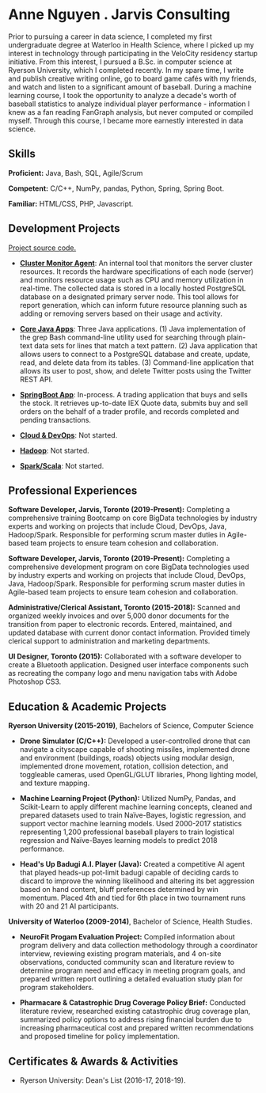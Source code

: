 # Anne Nguyen . Jarvis Consulting

Prior to pursuing a career in data science, I completed my first undergraduate degree at Waterloo in Health Science, where I picked up my interest in technology through participating in the VeloCity residency startup initiative. From this interest, I pursued a B.Sc. in computer science at Ryerson University, which I completed recently. In my spare time, I write and publish creative writing online, go to board game cafés with my friends, and watch and listen to a significant amount of baseball. During a machine learning course, I took the opportunity to analyze a decade's worth of baseball statistics to analyze individual player performance - information I knew as a fan reading FanGraph analysis, but never computed or compiled myself. Through this course, I became more earnestly interested in data science.

## Skills

**Proficient:** Java, Bash, SQL, Agile/Scrum

**Competent:**  C/C++, NumPy, pandas, Python, Spring, Spring Boot.

**Familiar:** HTML/CSS, PHP, Javascript. 

## Development Projects

[Project source code.](https://github.com/jarviscanada/jarvis_data_eng_anne)

- **[Cluster Monitor Agent](./linux_sql)**: An internal tool that monitors the server cluster resources. It records the hardware specifications of each node (server) and monitors resource usage such as CPU and memory utilization in real-time. The collected data is stored in a locally hosted PostgreSQL database on a designated primary server node. This tool allows for report generation, which can inform future resource planning such as adding or removing servers based on their usage and activity.

- **[Core Java Apps](./core_java)**: Three Java applications. (1) Java implementation of the grep Bash command-line utility used for searching through plain-text data sets for lines that match a text pattern. (2) Java application that allows users to connect to a PostgreSQL database and create, update, read, and delete data from its tables. (3) Command-line application that allows its user to post, show, and delete Twitter posts using the Twitter REST API.

- **[SpringBoot App](./springboot)**: In-process. A trading application that buys and sells the stock. It retrieves up-to-date IEX Quote data, submits buy and sell orders on the behalf of a trader profile, and records completed and pending transactions.

- **[Cloud & DevOps](./cloud_devops)**: Not started.
- **[Hadoop](./hadoop)**: Not started.
- **[Spark/Scala](./spark)**:  Not started.

## Professional Experiences

**Software Developer,  Jarvis, Toronto (2019-Present):** Completing a comprehensive training Bootcamp on core BigData technologies by industry experts and working on projects that include Cloud, DevOps, Java, Hadoop/Spark. Responsible for performing scrum master duties in Agile-based team projects to ensure team cohesion and collaboration.

**Software Developer,  Jarvis, Toronto (2019-Present):** Completing a comprehensive development program on core BigData technologies used by industry experts and working on projects that include Cloud, DevOps, Java, Hadoop/Spark. Responsible for performing scrum master duties in Agile-based team projects to ensure team cohesion and collaboration.

**Administrative/Clerical Assistant, Toronto (2015-2018):** Scanned and organized weekly invoices and over 5,000 donor documents for the transition from paper to electronic records. Entered, maintained, and updated database with current donor contact information. Provided timely clerical support to administration and marketing departments.

**UI Designer, Toronto (2015):** Collaborated with a software developer to create a Bluetooth application. Designed user interface components such as recreating the company logo and menu navigation tabs with Adobe Photoshop CS3.

## Education & Academic Projects

**Ryerson University (2015-2019)**, Bachelors of Science, Computer Science
- **Drone Simulator (C/C++):** Developed a user-controlled drone that can navigate a cityscape capable of shooting missiles, implemented drone and environment (buildings, roads) objects using modular design, implemented drone movement, rotation, collision detection, and toggleable cameras, used OpenGL/GLUT libraries, Phong lighting model, and texture mapping.

- **Machine Learning Project (Python):** Utilized NumPy, Pandas, and Scikit-Learn to apply different machine learning concepts, cleaned and prepared datasets used to train Naïve-Bayes, logistic regression, and support vector machine learning models. Used 2000-2017 statistics representing 1,200 professional baseball players to train logistical regression and Naïve-Bayes learning models to predict 2018 performance.

- **Head's Up Badugi A.I. Player (Java):** Created a competitive AI agent that played heads-up pot-limit badugi capable of deciding cards to discard to improve the winning likelihood and altering its bet aggression based on hand content, bluff preferences determined by win momentum. Placed 4th and tied for 6th place in two tournament runs with 20 and 21 AI participants.

**University of Waterloo (2009-2014)**, Bachelor of Science, Health Studies.

- **NeuroFit Progam Evaluation Project:** Compiled information about program delivery and data collection methodology through a coordinator interview, reviewing existing program materials, and 4 on-site observations, conducted community scan and literature review to determine program need and efficacy in meeting program goals, and prepared written report outlining a detailed evaluation study plan for program stakeholders.

- **Pharmacare & Catastrophic Drug Coverage Policy Brief:** Conducted literature review, researched existing catastrophic drug coverage plan, summarized policy options to address rising financial burden due to increasing pharmaceutical cost and prepared written recommendations and proposed timeline for policy implementation.

## Certificates & Awards & Activities

- Ryerson University: Dean's List (2016-17, 2018-19).